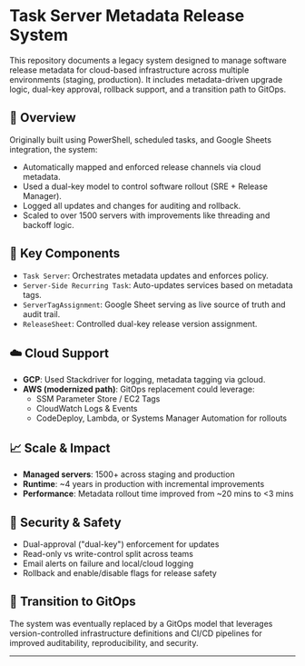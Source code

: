 # Task Server Metadata Release System

This repository documents a legacy system designed to manage software release metadata for cloud-based infrastructure across multiple environments (staging, production). It includes metadata-driven upgrade logic, dual-key approval, rollback support, and a transition path to GitOps.

## 🔧 Overview

Originally built using PowerShell, scheduled tasks, and Google Sheets integration, the system:

- Automatically mapped and enforced release channels via cloud metadata.
- Used a dual-key model to control software rollout (SRE + Release Manager).
- Logged all updates and changes for auditing and rollback.
- Scaled to over 1500 servers with improvements like threading and backoff logic.

## 🧩 Key Components

- `Task Server`: Orchestrates metadata updates and enforces policy.
- `Server-Side Recurring Task`: Auto-updates services based on metadata tags.
- `ServerTagAssignment`: Google Sheet serving as live source of truth and audit trail.
- `ReleaseSheet`: Controlled dual-key release version assignment.

## ☁️ Cloud Support

- **GCP**: Used Stackdriver for logging, metadata tagging via gcloud.
- **AWS (modernized path)**: GitOps replacement could leverage:
  - SSM Parameter Store / EC2 Tags
  - CloudWatch Logs & Events
  - CodeDeploy, Lambda, or Systems Manager Automation for rollouts

## 📈 Scale & Impact

- **Managed servers**: 1500+ across staging and production
- **Runtime**: ~4 years in production with incremental improvements
- **Performance**: Metadata rollout time improved from ~20 mins to <3 mins

## 🔐 Security & Safety

- Dual-approval ("dual-key") enforcement for updates
- Read-only vs write-control split across teams
- Email alerts on failure and local/cloud logging
- Rollback and enable/disable flags for release safety

## 🚀 Transition to GitOps

The system was eventually replaced by a GitOps model that leverages version-controlled infrastructure definitions and CI/CD pipelines for improved auditability, reproducibility, and security.

---
